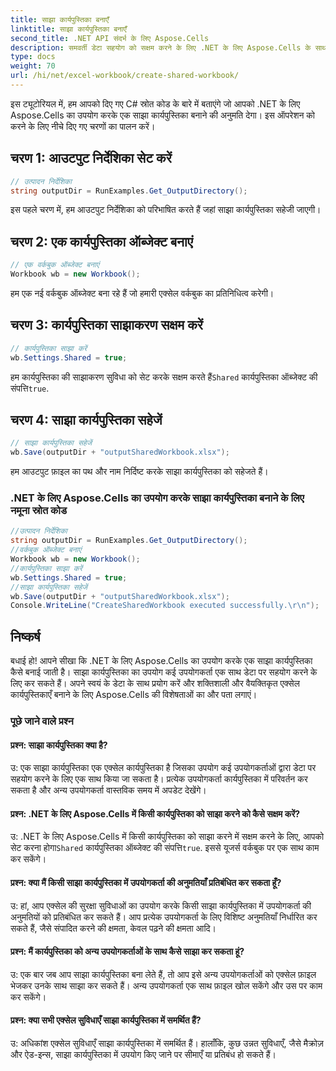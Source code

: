 ```yaml
---
title: साझा कार्यपुस्तिका बनाएँ
linktitle: साझा कार्यपुस्तिका बनाएँ
second_title: .NET API संदर्भ के लिए Aspose.Cells
description: समवर्ती डेटा सहयोग को सक्षम करने के लिए .NET के लिए Aspose.Cells के साथ एक एक्सेल साझा कार्यपुस्तिका बनाएं।
type: docs
weight: 70
url: /hi/net/excel-workbook/create-shared-workbook/
---
```

इस ट्यूटोरियल में, हम आपको दिए गए C# स्रोत कोड के बारे में बताएंगे जो आपको .NET के लिए Aspose.Cells का उपयोग करके एक साझा कार्यपुस्तिका बनाने की अनुमति देगा। इस ऑपरेशन को करने के लिए नीचे दिए गए चरणों का पालन करें।

## चरण 1: आउटपुट निर्देशिका सेट करें

```csharp
// उत्पादन निर्देशिका
string outputDir = RunExamples.Get_OutputDirectory();
```

इस पहले चरण में, हम आउटपुट निर्देशिका को परिभाषित करते हैं जहां साझा कार्यपुस्तिका सहेजी जाएगी।

## चरण 2: एक कार्यपुस्तिका ऑब्जेक्ट बनाएं

```csharp
// एक वर्कबुक ऑब्जेक्ट बनाएं
Workbook wb = new Workbook();
```

हम एक नई वर्कबुक ऑब्जेक्ट बना रहे हैं जो हमारी एक्सेल वर्कबुक का प्रतिनिधित्व करेगी।

## चरण 3: कार्यपुस्तिका साझाकरण सक्षम करें

```csharp
// कार्यपुस्तिका साझा करें
wb.Settings.Shared = true;
```

 हम कार्यपुस्तिका की साझाकरण सुविधा को सेट करके सक्षम करते हैं`Shared` कार्यपुस्तिका ऑब्जेक्ट की संपत्ति`true`.

## चरण 4: साझा कार्यपुस्तिका सहेजें

```csharp
// साझा कार्यपुस्तिका सहेजें
wb.Save(outputDir + "outputSharedWorkbook.xlsx");
```

हम आउटपुट फ़ाइल का पथ और नाम निर्दिष्ट करके साझा कार्यपुस्तिका को सहेजते हैं।

### .NET के लिए Aspose.Cells का उपयोग करके साझा कार्यपुस्तिका बनाने के लिए नमूना स्रोत कोड 
```csharp
//उत्पादन निर्देशिका
string outputDir = RunExamples.Get_OutputDirectory();
//वर्कबुक ऑब्जेक्ट बनाएं
Workbook wb = new Workbook();
//कार्यपुस्तिका साझा करें
wb.Settings.Shared = true;
//साझा कार्यपुस्तिका सहेजें
wb.Save(outputDir + "outputSharedWorkbook.xlsx");
Console.WriteLine("CreateSharedWorkbook executed successfully.\r\n");
```

## निष्कर्ष

बधाई हो! आपने सीखा कि .NET के लिए Aspose.Cells का उपयोग करके एक साझा कार्यपुस्तिका कैसे बनाई जाती है। साझा कार्यपुस्तिका का उपयोग कई उपयोगकर्ता एक साथ डेटा पर सहयोग करने के लिए कर सकते हैं। अपने स्वयं के डेटा के साथ प्रयोग करें और शक्तिशाली और वैयक्तिकृत एक्सेल कार्यपुस्तिकाएँ बनाने के लिए Aspose.Cells की विशेषताओं का और पता लगाएं।

### पूछे जाने वाले प्रश्न

#### प्रश्न: साझा कार्यपुस्तिका क्या है?

उ: एक साझा कार्यपुस्तिका एक एक्सेल कार्यपुस्तिका है जिसका उपयोग कई उपयोगकर्ताओं द्वारा डेटा पर सहयोग करने के लिए एक साथ किया जा सकता है। प्रत्येक उपयोगकर्ता कार्यपुस्तिका में परिवर्तन कर सकता है और अन्य उपयोगकर्ता वास्तविक समय में अपडेट देखेंगे।

#### प्रश्न: .NET के लिए Aspose.Cells में किसी कार्यपुस्तिका को साझा करने को कैसे सक्षम करें?

 उ: .NET के लिए Aspose.Cells में किसी कार्यपुस्तिका को साझा करने में सक्षम करने के लिए, आपको सेट करना होगा`Shared` कार्यपुस्तिका ऑब्जेक्ट की संपत्ति`true`. इससे यूजर्स वर्कबुक पर एक साथ काम कर सकेंगे।

#### प्रश्न: क्या मैं किसी साझा कार्यपुस्तिका में उपयोगकर्ता की अनुमतियाँ प्रतिबंधित कर सकता हूँ?

उ: हां, आप एक्सेल की सुरक्षा सुविधाओं का उपयोग करके किसी साझा कार्यपुस्तिका में उपयोगकर्ता की अनुमतियों को प्रतिबंधित कर सकते हैं। आप प्रत्येक उपयोगकर्ता के लिए विशिष्ट अनुमतियाँ निर्धारित कर सकते हैं, जैसे संपादित करने की क्षमता, केवल पढ़ने की क्षमता आदि।

#### प्रश्न: मैं कार्यपुस्तिका को अन्य उपयोगकर्ताओं के साथ कैसे साझा कर सकता हूं?

उ: एक बार जब आप साझा कार्यपुस्तिका बना लेते हैं, तो आप इसे अन्य उपयोगकर्ताओं को एक्सेल फ़ाइल भेजकर उनके साथ साझा कर सकते हैं। अन्य उपयोगकर्ता एक साथ फ़ाइल खोल सकेंगे और उस पर काम कर सकेंगे।

#### प्रश्न: क्या सभी एक्सेल सुविधाएँ साझा कार्यपुस्तिका में समर्थित हैं?

उ: अधिकांश एक्सेल सुविधाएँ साझा कार्यपुस्तिका में समर्थित हैं। हालाँकि, कुछ उन्नत सुविधाएँ, जैसे मैक्रोज़ और ऐड-इन्स, साझा कार्यपुस्तिका में उपयोग किए जाने पर सीमाएँ या प्रतिबंध हो सकते हैं।